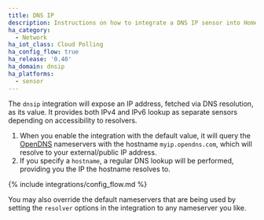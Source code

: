 ```yaml
---
title: DNS IP
description: Instructions on how to integrate a DNS IP sensor into Home Assistant.
ha_category:
  - Network
ha_iot_class: Cloud Polling
ha_config_flow: true
ha_release: '0.40'
ha_domain: dnsip
ha_platforms:
  - sensor
---
```


The `dnsip` integration will expose an IP address, fetched via DNS resolution, as its value. It provides both IPv4 and IPv6 lookup as separate sensors depending on accessibility to resolvers.

1. When you enable the integration with the default value, it will query the [OpenDNS](https://www.opendns.com/) nameservers with the hostname `myip.opendns.com`, which will resolve to your external/public IP address.
2. If you specify a `hostname`, a regular DNS lookup will be performed, providing you the IP the hostname resolves to.

{% include integrations/config_flow.md %}

You may also override the default nameservers that are being used by setting the `resolver` options in the integration to any nameserver you like.
